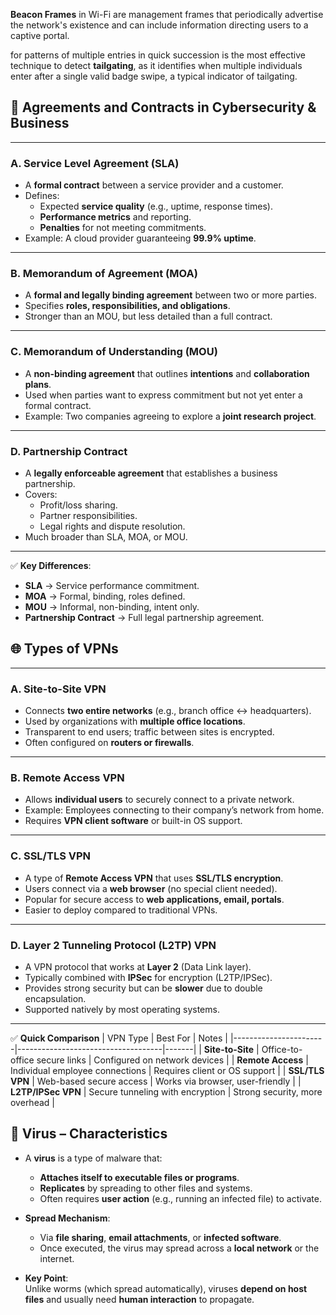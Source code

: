 **Beacon Frames** in Wi-Fi are management frames that periodically advertise the network's existence and can include information directing users to a captive portal.


for patterns of multiple entries in quick succession is the most effective technique to detect **tailgating**, as it identifies when multiple individuals enter after a single valid badge swipe, a typical indicator of tailgating.


## 📑 Agreements and Contracts in Cybersecurity & Business

---

### A. Service Level Agreement (SLA)
- A **formal contract** between a service provider and a customer.  
- Defines:
  - Expected **service quality** (e.g., uptime, response times).  
  - **Performance metrics** and reporting.  
  - **Penalties** for not meeting commitments.  
- Example: A cloud provider guaranteeing **99.9% uptime**.

---

### B. Memorandum of Agreement (MOA)
- A **formal and legally binding agreement** between two or more parties.  
- Specifies **roles, responsibilities, and obligations**.  
- Stronger than an MOU, but less detailed than a full contract.  

---

### C. Memorandum of Understanding (MOU)
- A **non-binding agreement** that outlines **intentions** and **collaboration plans**.  
- Used when parties want to express commitment but not yet enter a formal contract.  
- Example: Two companies agreeing to explore a **joint research project**.  

---

### D. Partnership Contract
- A **legally enforceable agreement** that establishes a business partnership.  
- Covers:
  - Profit/loss sharing.  
  - Partner responsibilities.  
  - Legal rights and dispute resolution.  
- Much broader than SLA, MOA, or MOU.  

---

✅ **Key Differences**:  
- **SLA** → Service performance commitment.  
- **MOA** → Formal, binding, roles defined.  
- **MOU** → Informal, non-binding, intent only.  
- **Partnership Contract** → Full legal partnership agreement.  

## 🌐 Types of VPNs

---

### A. Site-to-Site VPN
- Connects **two entire networks** (e.g., branch office ↔ headquarters).  
- Used by organizations with **multiple office locations**.  
- Transparent to end users; traffic between sites is encrypted.  
- Often configured on **routers or firewalls**.  

---

### B. Remote Access VPN
- Allows **individual users** to securely connect to a private network.  
- Example: Employees connecting to their company’s network from home.  
- Requires **VPN client software** or built-in OS support.  

---

### C. SSL/TLS VPN
- A type of **Remote Access VPN** that uses **SSL/TLS encryption**.  
- Users connect via a **web browser** (no special client needed).  
- Popular for secure access to **web applications, email, portals**.  
- Easier to deploy compared to traditional VPNs.  

---

### D. Layer 2 Tunneling Protocol (L2TP) VPN
- A VPN protocol that works at **Layer 2** (Data Link layer).  
- Typically combined with **IPSec** for encryption (L2TP/IPSec).  
- Provides strong security but can be **slower** due to double encapsulation.  
- Supported natively by most operating systems.  

---

✅ **Quick Comparison**
| VPN Type              | Best For                          | Notes |
|-----------------------|------------------------------------|-------|
| **Site-to-Site**      | Office-to-office secure links      | Configured on network devices |
| **Remote Access**     | Individual employee connections    | Requires client or OS support |
| **SSL/TLS VPN**       | Web-based secure access            | Works via browser, user-friendly |
| **L2TP/IPSec VPN**    | Secure tunneling with encryption   | Strong security, more overhead |


## 🦠 Virus – Characteristics

- A **virus** is a type of malware that:
  - **Attaches itself to executable files or programs**.
  - **Replicates** by spreading to other files and systems.
  - Often requires **user action** (e.g., running an infected file) to activate.  

- **Spread Mechanism**:
  - Via **file sharing**, **email attachments**, or **infected software**.
  - Once executed, the virus may spread across a **local network** or the internet.  

- **Key Point**:  
  Unlike worms (which spread automatically), viruses **depend on host files** and usually need **human interaction** to propagate.

